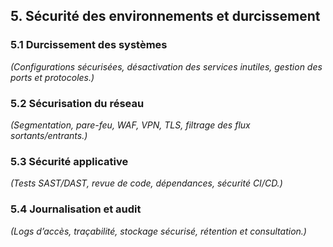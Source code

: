 ## 5. Sécurité des environnements et durcissement

### 5.1 Durcissement des systèmes
_(Configurations sécurisées, désactivation des services inutiles, gestion des ports et protocoles.)_

### 5.2 Sécurisation du réseau
_(Segmentation, pare-feu, WAF, VPN, TLS, filtrage des flux sortants/entrants.)_

### 5.3 Sécurité applicative
_(Tests SAST/DAST, revue de code, dépendances, sécurité CI/CD.)_

### 5.4 Journalisation et audit
_(Logs d’accès, traçabilité, stockage sécurisé, rétention et consultation.)_
